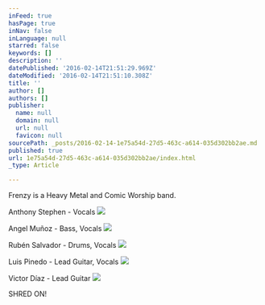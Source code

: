 ```yaml
---
inFeed: true
hasPage: true
inNav: false
inLanguage: null
starred: false
keywords: []
description: ''
datePublished: '2016-02-14T21:51:29.969Z'
dateModified: '2016-02-14T21:51:10.308Z'
title: ''
author: []
authors: []
publisher:
  name: null
  domain: null
  url: null
  favicon: null
sourcePath: _posts/2016-02-14-1e75a54d-27d5-463c-a614-035d302bb2ae.md
published: true
url: 1e75a54d-27d5-463c-a614-035d302bb2ae/index.html
_type: Article

---
```

Frenzy is a Heavy Metal and Comic Worship band.

Anthony Stephen - Vocals
![](https://the-grid-user-content.s3-us-west-2.amazonaws.com/dbd9eb88-c631-4a1e-afd6-d481d762e2ea.jpg)

Angel Muñoz - Bass, Vocals
![](https://the-grid-user-content.s3-us-west-2.amazonaws.com/377eb10b-6bca-4353-be5b-8033357179c6.jpg)

Rubén Salvador - Drums, Vocals
![](https://the-grid-user-content.s3-us-west-2.amazonaws.com/405d6967-fe95-4128-996d-f3a6e5e41ffe.jpg)

Luis Pinedo - Lead Guitar, Vocals
![](https://the-grid-user-content.s3-us-west-2.amazonaws.com/8fad6842-4018-49e6-a696-158e2385809c.jpg)

Victor Díaz - Lead Guitar
![](https://the-grid-user-content.s3-us-west-2.amazonaws.com/36ad8929-1806-462f-a86d-a70025f94a2d.jpg)

SHRED ON!